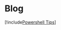 Blog
=======================================

[!include[Powershell Tips](../00b-Getting-Started/GettingStarted_PowerShellTipsAzSK.md)]


